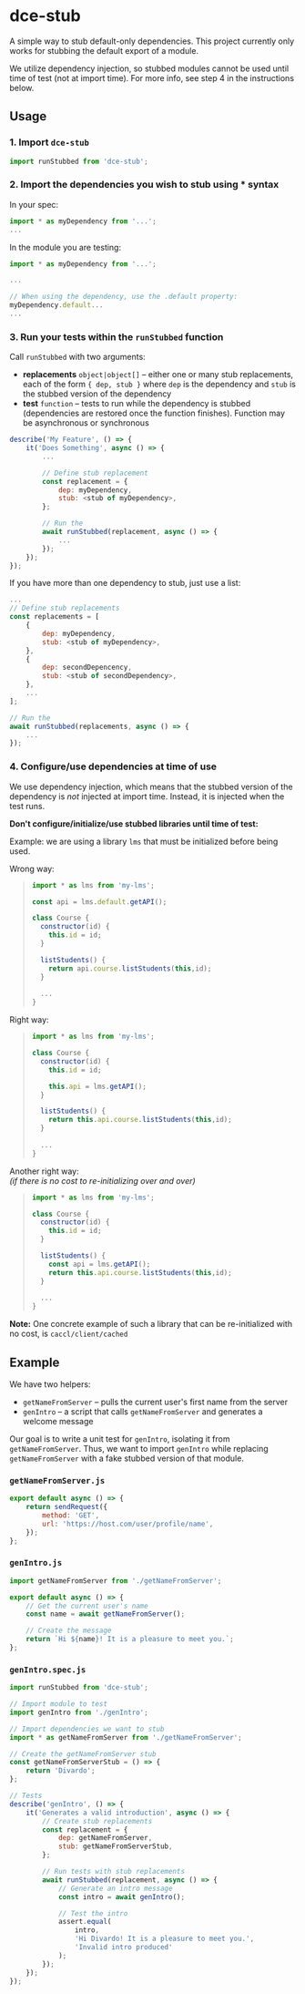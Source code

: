 # dce-stub

A simple way to stub default-only dependencies. This project currently only works for stubbing the default export of a module.

We utilize dependency injection, so stubbed modules cannot be used until time of test (not at import time). For more info, see step 4 in the instructions below.

## Usage

### 1. Import `dce-stub`

```js
import runStubbed from 'dce-stub';
```

### 2. Import the dependencies you wish to stub using * syntax

In your spec:

```js
import * as myDependency from '...';
...
```

In the module you are testing:

```js
import * as myDependency from '...';

...

// When using the dependency, use the .default property:
myDependency.default...
...
```

### 3. Run your tests within the `runStubbed` function

Call `runStubbed` with two arguments:

- **replacements** `object|object[]` – either one or many stub replacements, each of the form `{ dep, stub }` where `dep` is the dependency and `stub` is the stubbed version of the dependency
- **test** `function` – tests to run while the dependency is stubbed (dependencies are restored once the function finishes). Function may be asynchronous or synchronous

```js
describe('My Feature', () => {
    it('Does Something', async () => {
        ...

        // Define stub replacement
        const replacement = {
            dep: myDependency,
            stub: <stub of myDependency>,
        };

        // Run the
        await runStubbed(replacement, async () => {
            ...
        });
    });
});
```

If you have more than one dependency to stub, just use a list:

```js
...
// Define stub replacements
const replacements = [
    {
        dep: myDependency,
        stub: <stub of myDependency>,
    },
    {
        dep: secondDepencency,
        stub: <stub of secondDependency>,
    },
    ...
];

// Run the
await runStubbed(replacements, async () => {
    ...
});
```

### 4. Configure/use dependencies at time of use

We use dependency injection, which means that the stubbed version of the dependency is _not_ injected at import time. Instead, it is injected when the test runs.

**Don't configure/initialize/use stubbed libraries until time of test:**

Example: we are using a library `lms` that must be initialized before being used.

Wrong way:

> ```js
> import * as lms from 'my-lms';
>
> const api = lms.default.getAPI();
>
> class Course {
>   constructor(id) {
>     this.id = id;
>   }
>
>   listStudents() {
>     return api.course.listStudents(this,id);
>   }
>   
>   ...
> }
> ```

Right way:

> ```js
> import * as lms from 'my-lms';
>
> class Course {
>   constructor(id) {
>     this.id = id;
>
>     this.api = lms.getAPI();
>   }
>
>   listStudents() {
>     return this.api.course.listStudents(this,id);
>   }
>   
>   ...
> }
> ```

Another right way:  
_(if there is no cost to re-initializing over and over)_

> ```js
> import * as lms from 'my-lms';
>
> class Course {
>   constructor(id) {
>     this.id = id;
>   }
>
>   listStudents() {
>     const api = lms.getAPI();
>     return this.api.course.listStudents(this,id);
>   }
>   
>   ...
> }
> ```

**Note:** One concrete example of such a library that can be re-initialized with no cost, is `caccl/client/cached`

## Example

We have two helpers:

- `getNameFromServer` – pulls the current user's first name from the server
- `genIntro` – a script that calls `getNameFromServer` and generates a welcome message

Our goal is to write a unit test for `genIntro`, isolating it from `getNameFromServer`. Thus, we want to import `genIntro` while replacing `getNameFromServer` with a fake stubbed version of that module.

### `getNameFromServer.js`

```js
export default async () => {
    return sendRequest({
        method: 'GET',
        url: 'https://host.com/user/profile/name',
    });
};
```

### `genIntro.js`

```js
import getNameFromServer from './getNameFromServer';

export default async () => {
    // Get the current user's name
    const name = await getNameFromServer();

    // Create the message
    return `Hi ${name}! It is a pleasure to meet you.`;
};
```

### `genIntro.spec.js`

```js
import runStubbed from 'dce-stub';

// Import module to test
import genIntro from './genIntro';

// Import dependencies we want to stub
import * as getNameFromServer from './getNameFromServer';

// Create the getNameFromServer stub
const getNameFromServerStub = () => {
    return 'Divardo';
};

// Tests
describe('genIntro', () => {
    it('Generates a valid introduction', async () => {
        // Create stub replacements
        const replacement = {
            dep: getNameFromServer,
            stub: getNameFromServerStub,
        };

        // Run tests with stub replacements
        await runStubbed(replacement, async () => {
            // Generate an intro message
            const intro = await genIntro();

            // Test the intro
            assert.equal(
                intro,
                'Hi Divardo! It is a pleasure to meet you.',
                'Invalid intro produced'
            );
        });
    });
});
```
